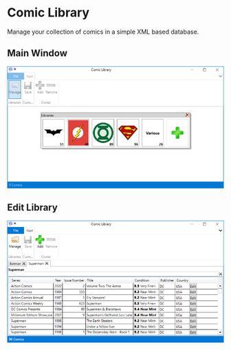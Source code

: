 # Comic Library

Manage your collection of comics in a simple XML based database.

## Main Window
![Main Window](Docu/Main.png)

## Edit Library
![Library](Docu/Library.png)